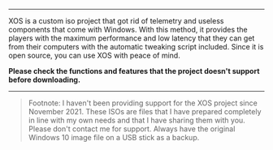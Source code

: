 ------------

XOS is a custom iso project that got rid of telemetry and useless components that come with Windows. With this method, it provides the players with the maximum performance and low latency that they can get from their computers with the automatic tweaking script included.
Since it is open source, you can use XOS with peace of mind.

**Please check the functions and features that the project doesn't support before downloading.**

------------


> Footnote: I haven't been providing support for the XOS project since November 2021. These ISOs are files that I have prepared completely in line with my own needs and that I have sharing them with you. Please don't contact me for support. Always have the original Windows 10 image file on a USB stick as a backup.
